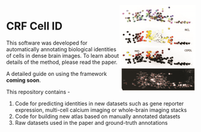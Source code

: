 <img src = "extra/readme_img_v2.jpg" width = "40%" align = "right">
<h1>CRF Cell ID</h1>
<p>
  This software was developed for automatically annotating biological identities of cells in dense brain images. 
  To learn about details of the method, please read the paper.
</p>
<p>
	A detailed guide on using the framework <b>coming soon</b>.
</p>
<p>
  This repository contains - 
  <ol>
    <li>Code for predicting identities in new datasets such as gene reporter expression, multi-cell calcium imaging or whole-brain imaging stacks</li>
    <li>Code for building new atlas based on manually annotated datasets</li>
    <li>Raw datasets used in the paper and ground-truth annotations</li>
</p>
	
	
	
  

  
